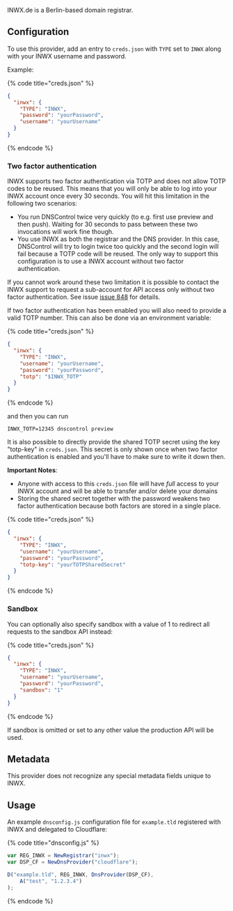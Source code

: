 INWX.de is a Berlin-based domain registrar.

## Configuration

To use this provider, add an entry to `creds.json` with `TYPE` set to `INWX`
along with your INWX username and password.

Example:

{% code title="creds.json" %}
```json
{
  "inwx": {
    "TYPE": "INWX",
    "password": "yourPassword",
    "username": "yourUsername"
  }
}
```
{% endcode %}

### Two factor authentication

INWX supports two factor authentication via TOTP and does not allow TOTP codes to be reused. This means that you will only be able to log into your INWX account once every 30 seconds.
You will hit this limitation in the following two scenarios:

* You run DNSControl twice very quickly (to e.g. first use preview and then push). Waiting for 30 seconds to pass between these two invocations will work fine though.
* You use INWX as both the registrar and the DNS provider. In this case, DNSControl will try to login twice too quickly and the second login will fail because a TOTP code will be reused. The only way to support this configuration is to use a INWX account without two factor authentication.

If you cannot work around these two limitation it is possible to contact the INWX support to request a sub-account for API access only without two factor authentication.
See issue [issue 848](https://github.com/StackExchange/dnscontrol/issues/848#issuecomment-692288859) for details.

If two factor authentication has been enabled you will also need to provide a valid TOTP number.
This can also be done via an environment variable:

{% code title="creds.json" %}
```json
{
  "inwx": {
    "TYPE": "INWX",
    "username": "yourUsername",
    "password": "yourPassword",
    "totp": "$INWX_TOTP"
  }
}
```
{% endcode %}

and then you can run

```shell
INWX_TOTP=12345 dnscontrol preview
```

It is also possible to directly provide the shared TOTP secret using the key "totp-key" in `creds.json`.
This secret is only shown once when two factor authentication is enabled and you'll have to make sure to write it down then.

**Important Notes**:
* Anyone with access to this `creds.json` file will have *full* access to your INWX account and will be able to transfer and/or delete your domains
* Storing the shared secret together with the password weakens two factor authentication because both factors are stored in a single place.

{% code title="creds.json" %}
```json
{
  "inwx": {
    "TYPE": "INWX",
    "username": "yourUsername",
    "password": "yourPassword",
    "totp-key": "yourTOTPSharedSecret"
  }
}
```
{% endcode %}

### Sandbox
You can optionally also specify sandbox with a value of 1 to
redirect all requests to the sandbox API instead:

{% code title="creds.json" %}
```json
{
  "inwx": {
    "TYPE": "INWX",
    "username": "yourUsername",
    "password": "yourPassword",
    "sandbox": "1"
  }
}
```
{% endcode %}

If sandbox is omitted or set to any other value the production
API will be used.


## Metadata
This provider does not recognize any special metadata fields unique to
INWX.

## Usage
An example `dnsconfig.js` configuration file
for `example.tld` registered with INWX
and delegated to Cloudflare:

{% code title="dnsconfig.js" %}
```javascript
var REG_INWX = NewRegistrar("inwx");
var DSP_CF = NewDnsProvider("cloudflare");

D("example.tld", REG_INWX, DnsProvider(DSP_CF),
    A("test", "1.2.3.4")
);
```
{% endcode %}

